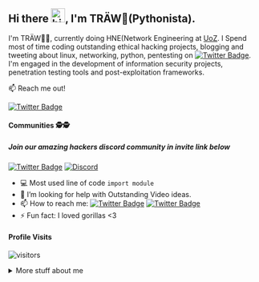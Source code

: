 ## Hi there <img src="https://user-images.githubusercontent.com/1303154/88677602-1635ba80-d120-11ea-84d8-d263ba5fc3c0.gif" width="28px" alt="hi">, I'm TRÄW🤟(Pythonista).

I'm TRÄW🤟🏻, currently doing HNE(Network Engineering at [UoZ](https://www.uz.ac.zw/). I Spend most of time coding outstanding ethical hacking projects, blogging and tweeting about linux, networking, python, pentesting on [![Twitter Badge](https://img.shields.io/badge/-@xtremepentest-1ca0f1?style=flat&labelColor=1ca0f1&logo=twitter&logoColor=white&link=https://twitter.com/xtremepentest)](https://twitter.com/xtremepentest). I'm engaged in the development of information security projects, penetration testing tools and post-exploitation frameworks.

:mailbox: Reach me out!

[![Twitter Badge](https://img.shields.io/badge/-@OxTRAW-1ca0f1?style=flat&labelColor=1ca0f1&logo=twitter&logoColor=white&link=https://twitter.com/0xTRAW)](https://twitter.com/0xTRAW) 
#### Communities 🕵🕵
##### Join our amazing hackers discord community in invite link below


[![Twitter Badge](https://img.shields.io/badge/-@xtremepentest-1ca0f1?style=flat&labelColor=1ca0f1&logo=twitter&logoColor=white&link=https://twitter.com/xtremepentest)](https://twitter.com/xtremepentest)
 [![Discord](https://img.shields.io/discord/805879201961607178?color=green&label=@XTREMESEC&logo=Discord&style=flat-square&link=https://discord.gg/pM6GF6PaJF)](https://discord.gg/pM6GF6PaJF)


 
- :computer: Most used line of code `import module`
- 🤔 I’m looking for help with Outstanding Video ideas.
- 📫 How to reach me: [![Twitter Badge](https://img.shields.io/badge/-@OxTRAW-1ca0f1?style=flat&labelColor=1ca0f1&logo=twitter&logoColor=white&link=https://twitter.com/0xTRAW)](https://twitter.com/0xTRAW) [![Twitter Badge](https://img.shields.io/badge/-@xtremepentest-1ca0f1?style=flat&labelColor=1ca0f1&logo=twitter&logoColor=white&link=https://twitter.com/xtremepentest)](https://twitter.com/xtremepentest)
- ⚡ Fun fact: I loved gorillas <3


#### Profile Visits 

![visitors](https://visitor-badge.glitch.me/badge?page_id=OxTRAW.OxTRAW)

<details>
<summary>
  More stuff about me
</summary>

<br >


#### Coding Stats

<!--START_SECTION:waka-->
```text
Python          █████████████████▓░░░░░░░   70.29 %
Csharp          ██████████████▓░░░░░░░░░░   65.0  %
C               ███████▓░░░░░░░░░░░░░░░░░   45.1  %
Shell Scripting ████▓░░░░░░░░░░░░░░░░░░░░   20.2  %        
HTML            ██▒░░░░░░░░░░░░░░░░░░░░░░   09.61 % 
Markdown        ██░░░░░░░░░░░░░░░░░░░░░░░   07.63 % 
Other           ░░░░░░░░░░░░░░░░░░░░░░░░░   00.25 % 
YAML            ░░░░░░░░░░░░░░░░░░░░░░░░░   00.19 % 
```
<!--END_SECTION:waka-->

#### Github Stats

![TRÄW's🤟 github stats](https://github-readme-stats.vercel.app/api?username=OxTRAW&count_private=true&theme=tokyonight&hide=contribs,prs)

</details>

